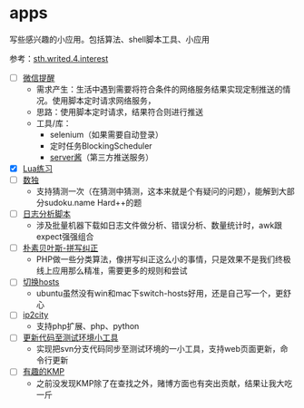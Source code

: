 # apps
写些感兴趣的小应用。包括算法、shell脚本工具、小应用

参考：[sth.writed.4.interest](https://github.com/meolu/sth.writed.4.interest)

- [ ] [微信提醒](./wx-reminder.py)
    - 需求产生：生活中遇到需要将符合条件的网络服务结果实现定制推送的情况。使用脚本定时请求网络服务，
    - 思路：使用脚本定时请求，结果符合则进行推送
    - 工具/库：
        - selenium（如果需要自动登录）
        - 定时任务BlockingScheduler
        - [server酱](http://sc.ftqq.com)（第三方推送服务）
- [x] [Lua练习](./lua)
- [ ] [数独](./sudoku)
    - 支持猜测一次（在猜测中猜测，这本来就是个有疑问的问题），能解到大部分sudoku.name Hard++的题
- [ ] [日志分析脚本](./awk-log)
    - 涉及批量机器下载如日志文件做分析、错误分析、数量统计时，awk跟expect强强组合
- [ ] [朴素贝叶斯-拼写纠正](./naive-bayesian)
    - PHP做一些分类算法，像拼写纠正这么小的事情，只是效果不是我们终极线上应用那么精准，需要更多的规则和尝试
- [ ] [切换hosts](./switch-hosts)
    - ubuntu虽然没有win和mac下switch-hosts好用，还是自己写一个，更舒心
- [ ] [ip2city](./ip2city)
    - 支持php扩展、php、python
- [ ] [更新代码至测试环境小工具](./sync-from-svn)
    - 实现把svn分支代码同步至测试环境的一小工具，支持web页面更新，命令行更新
- [ ] [有趣的KMP](./kmp)
    - 之前没发现KMP除了在查找之外，赌博方面也有突出贡献，结果让我大吃一斤